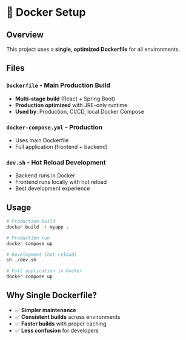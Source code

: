 # 🐳 Docker Setup

## Overview
This project uses a **single, optimized Dockerfile** for all environments.

## Files

### `Dockerfile` - Main Production Build
- **Multi-stage build** (React + Spring Boot)
- **Production optimized** with JRE-only runtime
- **Used by**: Production, CI/CD, local Docker Compose

### `docker-compose.yml` - Production
- Uses main Dockerfile
- Full application (frontend + backend)



### `dev.sh` - Hot Reload Development
- Backend runs in Docker
- Frontend runs locally with hot reload
- Best development experience

## Usage

```bash
# Production build
docker build -t myapp .

# Production run
docker compose up

# Development (hot reload)
sh ./dev.sh

# Full application in Docker
docker compose up
```

## Why Single Dockerfile?
- ✅ **Simpler maintenance**
- ✅ **Consistent builds** across environments
- ✅ **Faster builds** with proper caching
- ✅ **Less confusion** for developers 